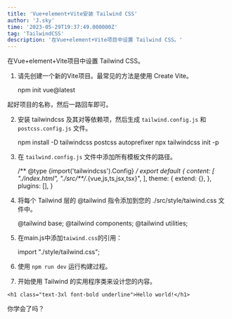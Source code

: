 ```yaml
---
title: 'Vue+element+Vite安装 Tailwind CSS'
author: 'J.sky'
time: '2023-05-29T19:37:49.000000Z'
tag: 'TailwindCSS'
description: '在Vue+element+Vite项目中设置 Tailwind CSS。'
---
```

在Vue+element+Vite项目中设置 Tailwind CSS。

1. 请先创建一个新的Vite项目。最常见的方法是使用 Create Vite。

    npm init vue@latest

起好项目的名称，然后一路回车即可。

2. 安装 tailwindcss 及其对等依赖项，然后生成 `tailwind.config.js` 和 `postcss.config.js` 文件。


   npm install -D tailwindcss postcss autoprefixer
   npx tailwindcss init -p


3. 在 `tailwind.config.js` 文件中添加所有模板文件的路径。


    /** @type {import('tailwindcss').Config} */
    export default {
    content: [
        "./index.html",
        "./src/**/*.{vue,js,ts,jsx,tsx}",
    ],
    theme: {
        extend: {},
    },
    plugins: [],
    }


4. 将每个 Tailwind 层的 @tailwind 指令添加到您的 ./src/style/taiwind.css 文件中。


    @tailwind base;
    @tailwind components;
    @tailwind utilities;


5. 在main.js中添加`taiwind.css`的引用：

    import "./style/tailwind.css";

6. 使用 `npm run dev` 运行构建过程。

7. 开始使用 Tailwind 的实用程序类来设计您的内容。
 
`<h1 class="text-3xl font-bold underline">Hello world!</h1>`
   



你学会了吗？